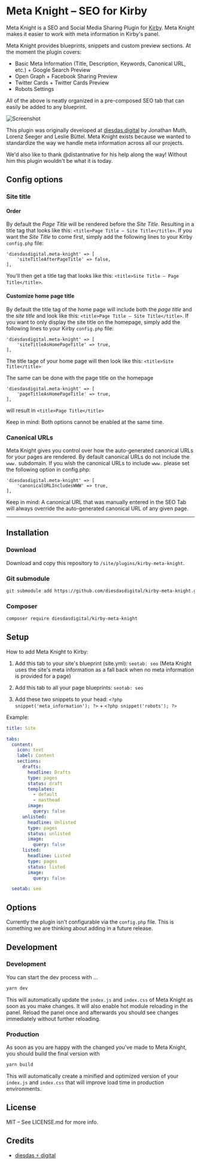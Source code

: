 # Meta Knight – SEO for Kirby

Meta Knight is a SEO and Social Media Sharing Plugin for [Kirby](https://getkirby.com). Meta Knight makes it easier to work with meta information in Kirby's panel.

Meta Knight provides blueprints, snippets and custom preview sections. At the moment the plugin covers:

- Basic Meta Information (Title, Description, Keywords, Canonical URL, etc.) + Google Search Preview
- Open Graph + Facebook Sharing Preview
- Twitter Cards + Twitter Cards Preview
- Robots Settings

All of the above is neatly organized in a pre-composed SEO tab that can easily be added to any blueprint.

![Screenshot](screenshot.gif)

This plugin was originally developed at [diesdas.digital](https://www.diesdas.digital) by Jonathan Muth, Lorenz Seeger and Leslie Büttel. Meta Knight exists because we wanted to standardize the way we handle meta information across all our projects.

We'd also like to thank @distantnative for his help along the way! Without him this plugin wouldn't be what it is today.

## Config options

### Site title

#### Order

By default the _Page Title_ will be rendered before the _Site Title_. Resulting in a title tag that looks like this: `<title>Page Title – Site Title</title>`. If you want the _Site Title_ to come first, simply add the following lines to your Kirby `config.php` file:

```
'diesdasdigital.meta-knight' => [
    'siteTitleAfterPageTitle' => false,
],
```

You'll then get a title tag that looks like this: `<title>Site Title – Page Title</title>`.

#### Customize home page title

By default the title tag of the home page will include both the _page title_ and the _site title_ and look like this: `<title>Page Title – Site Title</title>`. If you want to only display the site title on the homepage, simply add the following lines to your Kirby `config.php` file:

```
'diesdasdigital.meta-knight' => [
    'siteTitleAsHomePageTitle' => true,
],
```

The title tage of your home page will then look like this: `<title>Site Title</title>`

The same can be done with the page title on the homepage

```
'diesdasdigital.meta-knight' => [
    'pageTitleAsHomePageTitle' => true,
],
```

will result in `<title>Page Title</title>`

Keep in mind: Both options cannot be enabled at the same time.

### Canonical URLs

Meta Knight gives you control over how the auto-generated canonical URLs for your pages are rendered. By default canonical URLs do not include the `www.` subdomain. If you wish the canonical URLs to include `www.` please set the following option in config.php:

```
'diesdasdigital.meta-knight' => [
    'canonicalURLIncludesWWW' => true,
],
```

Keep in mind: A canonical URL that was manually entered in the SEO Tab will always override the auto-generated canonical URL of any given page.

---

## Installation

### Download

Download and copy this repository to `/site/plugins/kirby-meta-knight`.

### Git submodule

```bash
git submodule add https://github.com/diesdasdigital/kirby-meta-knight.git site/plugins/kirby-meta-knight
```

### Composer

```bash
composer require diesdasdigital/kirby-meta-knight
```

## Setup

How to add Meta Knight to Kirby:

1. Add this tab to your site's blueprint (site.yml): `seotab: seo` (Meta Knight uses the site's meta information as a fall back when no meta information is provided for a page)

2. Add this tab to all your page blueprints: `seotab: seo`

3. Add these two snippets to your head: `<?php snippet('meta_information'); ?>` + `<?php snippet('robots'); ?>`

Example:

```yaml
title: Site

tabs:
  content:
    icon: text
    label: Content
    sections:
      drafts:
        headline: Drafts
        type: pages
        status: draft
        templates:
          - default
          - masthead
        image:
          query: false
      unlisted:
        headline: Unlisted
        type: pages
        status: unlisted
        image:
          query: false
      listed:
        headline: Listed
        type: pages
        status: listed
        image:
          query: false

  seotab: seo
```

## Options

Currently the plugin isn't configurable via the `config.php` file. This is something we are thinking about adding in a future release.

## Development

### Development

You can start the dev process with …

```bash
yarn dev
```

This will automatically update the `index.js` and `index.css` of Meta Knight as soon as you make changes.
It will also enable hot module reloading in the panel. Reload the panel once and afterwards you should
see changes immediately without further reloading.

### Production

As soon as you are happy with the changed you've made to Meta Knight, you should build the final version with

```bash
yarn build
```

This will automatically create a minified and optimized version of your `index.js` and `index.css` that will improve load time in production environments.

## License

MIT – See LICENSE.md for more info.

## Credits

- [diesdas ⚡️ digital](https://github.com/diesdasdigital)

